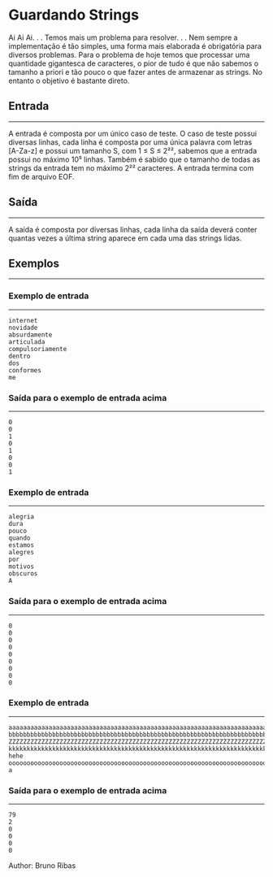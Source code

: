 # Guardando Strings
Ai Ai Ai. . . Temos mais um problema para resolver. . . Nem sempre a implementação é tão simples, uma forma mais
elaborada é obrigatória para diversos problemas.
Para o problema de hoje temos que processar uma quantidade gigantesca de caracteres, o pior de tudo é que não sabemos
o tamanho a priori e tão pouco o que fazer antes de armazenar as strings.
No entanto o objetivo é bastante direto.

## Entrada
---
A entrada é composta por um único caso de teste. O caso de teste possui diversas linhas, cada linha é composta por uma
única palavra com letras [A-Za-z] e possui um tamanho S, com 1 ≤ S ≤ 2²², sabemos que a entrada possui no máximo
10⁵
linhas. Também é sabido que o tamanho de todas as strings da entrada tem no máximo 2²² caracteres. A entrada
termina com fim de arquivo EOF.

## Saída
---
A saída é composta por diversas linhas, cada linha da saída deverá conter quantas vezes a última string aparece em cada
uma das strings lidas.

## Exemplos
---
### Exemplo de entrada
---
    internet
    novidade
    absurdamente
    articulada
    compulsoriamente
    dentro
    dos
    conformes
    me

### Saída para o exemplo de entrada acima
---
    0
    0
    1
    0
    1
    0
    0
    1
### Exemplo de entrada
---
    alegria
    dura
    pouco
    quando
    estamos
    alegres
    por
    motivos
    obscuros
    A
### Saída para o exemplo de entrada acima
---
    0
    0
    0
    0
    0
    0
    0
    0
    0
### Exemplo de entrada
---
    aaaaaaaaaaaaaaaaaaaaaaaaaaaaaaaaaaaaaaaaaaaaaaaaaaaaaaaaaaaaaaaaaaaaaaaaaaaaaaa
    bbbbbbbbbbbbbbbbbbbbbbbbbbbbbbbbbbbbbbbbbbbbbbbbbbbbbbbbbbbbbbbbbbbbbbbbbbbbbaa
    ZZZZZZZZZZZZZZZZZZZZZZZZZZZZZZZZZZZZZZZZZZZZZZZZZZZZZZZZZZZZZZZZZZZZZZZZZZZZZZZ
    kkkkkkkkkkkkkkkkkkkkkkkkkkkkkkkkkkkkkkkkkkkkkkkkkkkkkkkkkkkkkkkkkkkkkkkkkkkkkkk
    hehe
    ooooooooooooooooooooooooooooooooooooooooooooooooooooooooooooooooooooooooooooooo
    a

### Saída para o exemplo de entrada acima
---
    79
    2
    0
    0
    0
    0
    
Author: Bruno Ribas